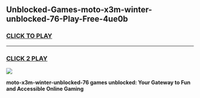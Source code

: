 
## Unblocked-Games-moto-x3m-winter-unblocked-76-Play-Free-4ue0b
<h3>
<a href="https://premium76.site?title=moto-x3m-winter-unblocked-76&ref=19M">CLICK TO PLAY</a></h3>
<hr>

<h3>
<a href="https://premium76.site?title=moto-x3m-winter-unblocked-76&ref=19M">CLICK 2 PLAY</a>
  
</h3>

<a href="https://premium76.site?title=moto-x3m-winter-unblocked-76&ref=19M"><img src="https://clearcache.store/games.png"></a>


**moto-x3m-winter-unblocked-76 games unblocked: Your Gateway to Fun and Accessible Online Gaming**
